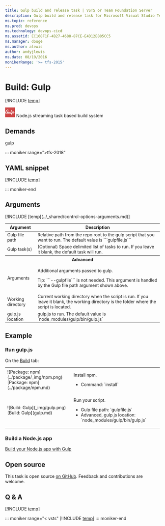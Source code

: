 ```yaml
---
title: Gulp build and release task | VSTS or Team Foundation Server
description: Gulp build and release task for Microsoft Visual Studio Team Services (VSTS) and Microsoft Team Foundation Server (TFS)
ms.topic: reference
ms.prod: devops
ms.technology: devops-cicd
ms.assetid: EC168F1F-4B27-4688-87CE-E4D12E885CC5
ms.manager: douge
ms.author: alewis
author: andyjlewis
ms.date: 08/10/2016
monikerRange: '>= tfs-2015'
---
```



# Build: Gulp

[!INCLUDE [temp](../../_shared/version-tfs-2015-rtm.md)]

![](_img/gulp.png) Node.js streaming task based build system

## Demands

gulp

::: moniker range=">tfs-2018"

## YAML snippet

[!INCLUDE [temp](../_shared/yaml/GulpV0.md)]

::: moniker-end

## Arguments

<table>
<thead>
<tr>
<th>Argument</th>
<th>Description</th>
</tr>
</thead>
<tr>
<td>Gulp file path</td>
<td>Relative path from the repo root to the gulp script that you want to run. The default value is ```gulpfile.js```
</td>
</tr>
<tr>
<td>Gulp task(s)</td>
<td>(Optional) Space delimited list of tasks to run.  If you leave it blank, the default task will run.</td>
</tr>
<tr>
<th style="text-align: center" colspan="2">Advanced</th>
</tr>
<tr>
<td>Arguments</td>
<td><p>Additional arguments passed to gulp.</p>
<p>Tip: ```--gulpfile``` is not needed. This argument is handled by the Gulp file path argument shown above.</p>
</td>
</tr>
<tr>
<td>Working directory</td>
<td>Current working directory when the script is run.  If you leave it blank, the working directory is the folder where the script is located.</td>
</tr>
<tr>
<td>gulp.js location</td>
<td>gulp.js to run.  The default value is `node_modules/gulp/bin/gulp.js`</td>
</tr>
[!INCLUDE [temp](../_shared/control-options-arguments.md)]
</table>

## Example

### Run gulp.js

On the [Build](../../index.md) tab:

<table>
<tr>
<td>![Package: npm](../package/_img/npm.png)<br/>[Package: npm](../package/npm.md)</td>
<td>
<p>Install npm.</p>
<ul>
<li>Command: `install`</li>
</ul>
</td>
</tr>
<tr>
<td>![Build: Gulp](_img/gulp.png)<br/>[Build: Gulp](gulp.md)</td>
<td>
<p>Run your script.</p>
<ul>
<li>Gulp file path: `gulpfile.js`</li>
<li>Advanced, gulp.js location: `node_modules/gulp/bin/gulp.js`</li>
</ul>
</td>
</tr>
</table>


### Build a Node.js app

[Build your Node.js app with Gulp](../../apps/nodejs/build-gulp.md)

## Open source

This task is open source [on GitHub](https://github.com/Microsoft/vsts-tasks). Feedback and contributions are welcome.

## Q & A
<!-- BEGINSECTION class="md-qanda" -->

[!INCLUDE [temp](../../_shared/qa-agents.md)]

::: moniker range="< vsts"
[!INCLUDE [temp](../../_shared/qa-versions.md)]
::: moniker-end

<!-- ENDSECTION -->

